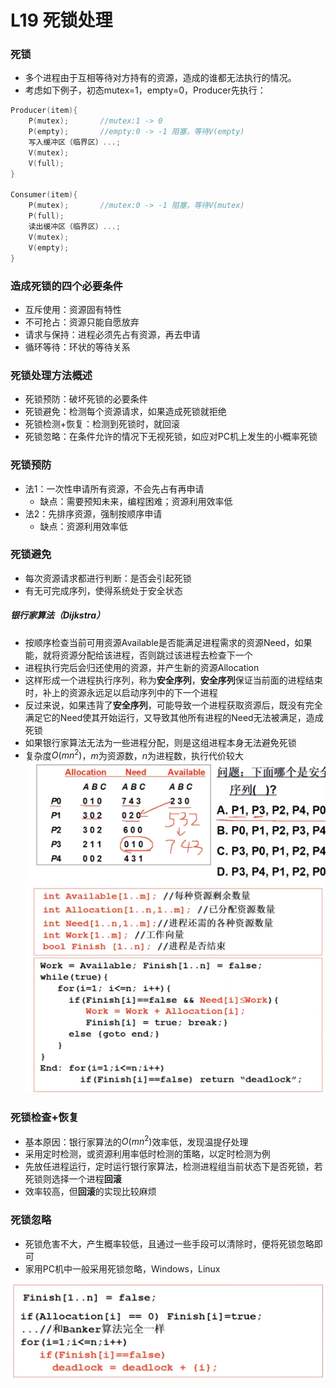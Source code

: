 # L19 死锁处理
### 死锁
- 多个进程由于互相等待对方持有的资源，造成的谁都无法执行的情况。
- 考虑如下例子，初态mutex=1，empty=0，Producer先执行：
```C
Producer(item){
    P(mutex);       //mutex:1 -> 0
	P(empty);       //empty:0 -> -1 阻塞，等待V(empty)
	写入缓冲区（临界区）...;
	V(mutex);
	V(full);
}

Consumer(item){
    P(mutex);       //mutex:0 -> -1 阻塞，等待V(mutex)
	P(full);
	读出缓冲区（临界区）...;
	V(mutex);
	V(empty);
}
```
### 造成死锁的四个必要条件
- 互斥使用：资源固有特性
- 不可抢占：资源只能自愿放弃
- 请求与保持：进程必须先占有资源，再去申请
- 循环等待：环状的等待关系

### 死锁处理方法概述
- 死锁预防：破坏死锁的必要条件
- 死锁避免：检测每个资源请求，如果造成死锁就拒绝
- 死锁检测+恢复：检测到死锁时，就回滚
- 死锁忽略：在条件允许的情况下无视死锁，如应对PC机上发生的小概率死锁

### 死锁预防
- 法1：一次性申请所有资源，不会先占有再申请
  - 缺点：需要预知未来，编程困难；资源利用效率低
- 法2：先排序资源，强制按顺序申请
  - 缺点：资源利用效率低

### 死锁避免
- 每次资源请求都进行判断：是否会引起死锁
- 有无可完成序列，使得系统处于安全状态
##### 银行家算法（Dijkstra）
- 按顺序检查当前可用资源Available是否能满足进程需求的资源Need，如果能，就将资源分配给该进程，否则跳过该进程去检查下一个
- 进程执行完后会归还使用的资源，并产生新的资源Allocation
- 这样形成一个进程执行序列，称为**安全序列**，**安全序列**保证当前面的进程结束时，补上的资源永远足以启动序列中的下一个进程
- 反过来说，如果违背了**安全序列**，可能导致一个进程获取资源后，既没有完全满足它的Need使其开始运行，又导致其他所有进程的Need无法被满足，造成死锁
- 如果银行家算法无法为一些进程分配，则是这组进程本身无法避免死锁
- 复杂度$O(mn^2)$，$m$为资源数，$n$为进程数，执行代价较大
![Alt text](pic/P19-1.png)
![Alt text](pic/P19-2.png)

### 死锁检查+恢复
- 基本原因：银行家算法的$O(mn^2)$效率低，发现温提仔处理
- 采用定时检测，或资源利用率低时检测的策略，以定时检测为例
- 先放任进程运行，定时运行银行家算法，检测进程组当前状态下是否死锁，若死锁则选择一个进程**回滚**
- 效率较高，但**回滚**的实现比较麻烦

### 死锁忽略
- 死锁危害不大，产生概率较低，且通过一些手段可以清除时，便将死锁忽略即可
- 家用PC机中一般采用死锁忽略，Windows，Linux

![Alt text](pic/P19-3.png)